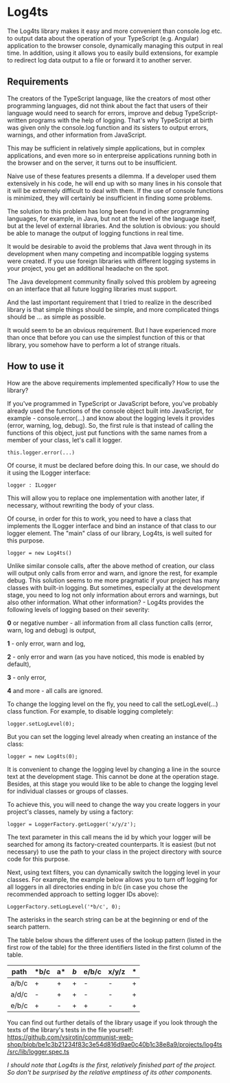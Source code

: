 # Log4ts

The Log4ts library makes it easy and more convenient than console.log etc. to output data about the operation of your TypeScript (e.g. Angular) application to the browser console, dynamically managing this output in real time.
In addition, using it allows you to easily build extensions, for example to redirect log data output to a file or forward it to another server.

## Requirements

The creators of the TypeScript language, like the creators of most other programming languages, did not think about the fact that users of their language would need to search for errors, improve and debug TypeScript-written programs with the help of logging. That's why TypeScript at birth was given only the console.log function and its sisters to output errors, warnings, and other information from JavaScript.

This may be sufficient in relatively simple applications, but in complex applications, and even more so in enterpreise applications running both in the browser and on the server, it turns out to be insufficient.

Naive use of these features presents a dilemma. If a developer used them extensively in his code, he will end up with so many lines in his console that it will be extremely difficult to deal with them. If the use of console functions is minimized, they will certainly be insufficient in finding some problems.

The solution to this problem has long been found in other programming languages, for example, in Java, but not at the level of the language itself, but at the level of external libraries. And the solution is obvious: you should be able to manage the output of logging functions in real time. 

It would be desirable to avoid the problems that Java went through in its development when many competing and incompatible logging systems were created. If you use foreign libraries with different logging systems in your project, you get an additional headache on the spot. 

The Java development community finally solved this problem by agreeing on an interface that all future logging libraries must support.

And the last important requirement that I tried to realize in the described library is that simple things should be simple, and more complicated things should be ... as simple as possible. 

It would seem to be an obvious requirement. But I have experienced more than once that before you can use the simplest function of this or that library, you somehow have to perform a lot of strange rituals. 

## How to use it

How are the above requirements implemented specifically? How to use the library?

If you've programmed in TypeScript or JavaScript before, you've probably already used the functions of the console object built into JavaScript, for example - console.error(...) and know about the logging levels it provides (error, warning, log, debug).
So, the first rule is that instead of calling the functions of this object, just put functions with the same names from a member of your class, let's call it logger. 

```
this.logger.error(...)
```

Of course, it must be declared before doing this. In our case, we should do it using the ILogger interface:
```
logger : ILogger
```

This will allow you to replace one implementation with another later, if necessary, without rewriting the body of your class. 

Of course, in order for this to work, you need to have a class that implements the ILogger interface and bind an instance of that class to our logger element. The "main" class of our library, Log4ts, is well suited for this purpose. 

```
logger = new Log4ts() 
```

Unlike similar console calls, after the above method of creation, our class will output only calls from error and warn, and ignore the rest, for example debug. This solution seems to me more pragmatic if your project has many classes with built-in logging.
But sometimes, especially at the development stage, you need to log not only information about errors and warnings, but also other information.
What other information? - Log4ts provides the following levels of logging based on their severity:

**0** or negative number - all information from all class function calls (error, warn, log and debug) is output,

**1** - only error, warn and log,

**2** - only error and warn (as you have noticed, this mode is enabled by default),

**3** - only error,

**4** and more - all calls are ignored. 

To change the logging level on the fly, you need to call the setLogLevel(...) class function. For example, to disable logging completely:
```
logger.setLogLevel(0);
```

But you can set the logging level already when creating an instance of the class: 
```
logger = new Log4ts(0);
```
It is convenient to change the logging level by changing a line in the source text at the development stage. This cannot be done at the operation stage. Besides, at this stage you would like to be able to change the logging level for individual classes or groups of classes. 

To achieve this, you will need to change the way you create loggers in your project's classes, namely by using a factory: 
```
logger = LoggerFactory.getLogger('x/y/z');
```

The text parameter in this call means the id by which your logger will be searched for among its factory-created counterparts. It is easiest (but not necessary) to use the path to your class in the project directory with source code for this purpose. 

Next, using text filters, you can dynamically switch the logging level in your classes. For example, the example below allows you to turn off logging for all loggers in all directories ending in b/c (in case you chose the recommended approach to setting logger IDs above):
```
LoggerFactory.setLogLevel('*b/c', 0);
```
The asterisks in the search string can be at the beginning or end of the search pattern. 

The table below shows the different uses of the lookup pattern (listed in the first row of the table) for the three identifiers listed in the first column of the table. 

| path  | *b/c | a* | *b* | e/b/c | x/y/z | * |
|-------|------|----|-----|-------|-------|---|
| a/b/c | +    | +  | +   |   -   | -     | + |
| a/d/c | -    | +  | +   |   -   | -     | + |
| e/b/c | +    | -  | +   |   +   | -     | + |


You can find out further details of the library usage if you look through the texts of the library's tests in the file yourself: 
https://github.com/vsirotin/communist-web-shop/blob/be1c3b21234f83c3e54d816d9ae0c40b1c38e8a9/projects/log4ts/src/lib/logger.spec.ts

*I should note that Log4ts is the first, relatively finished part of the project. So don't be surprised by the relative emptiness of its other components.*  

